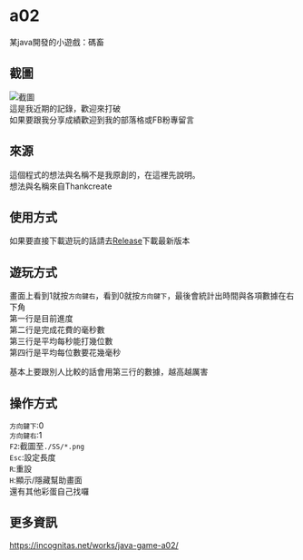 # a02
某java開發的小遊戲：碼畜

## 截圖
![截圖](https://incognitas.net/wp-content/uploads/2020/06/1593170502849.png)  
這是我近期的記錄，歡迎來打破  
如果要跟我分享成績歡迎到我的部落格或FB粉專留言

## 來源
這個程式的想法與名稱不是我原創的，在這裡先說明。  
想法與名稱來自Thankcreate

## 使用方式
如果要直接下載遊玩的話請去[Release](https://github.com/HSSLC/a02/releases)下載最新版本  

## 遊玩方式
畫面上看到1就按`方向鍵右`，看到0就按`方向鍵下`，最後會統計出時間與各項數據在右下角  
第一行是目前進度  
第二行是完成花費的毫秒數  
第三行是平均每秒能打幾位數  
第四行是平均每位數要花幾毫秒  
  
基本上要跟別人比較的話會用第三行的數據，越高越厲害

## 操作方式
`方向鍵下`:0  
`方向鍵右`:1  
`F2`:截圖至`./SS/*.png`  
`Esc`:設定長度  
`R`:重設  
`H`:顯示/隱藏幫助畫面  
還有其他彩蛋自己找囉

## 更多資訊
https://incognitas.net/works/java-game-a02/
